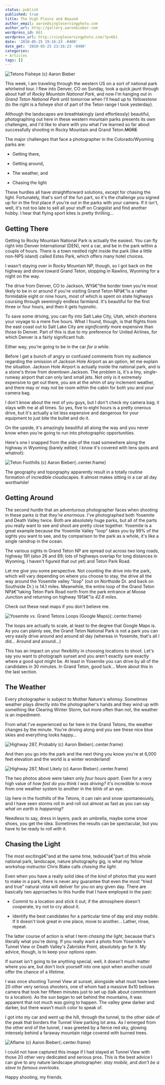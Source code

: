 ```yaml
---
status: publish
published: true
title: The High Plains and Beyond
author_email: aaron@singleservingphoto.com
author_url: http://gallery.aaronbieber.com
wordpress_id: 661
wordpress_url: http://singleservingphoto.com/?p=661
date: '2010-05-25 19:16:23 -0400'
date_gmt: '2010-05-25 23:16:23 -0400'
categories:
- Articles
tags: []
---
```


![Tetons Fisheye (c) Aaron Bieber](/wp-content/uploads/2010/05/teton4-300x199.jpg "Tetons Fisheye")

This week, I am traveling through the western US on a sort of national park
whirlwind tour. I flew into Denver, CO on Sunday, took a quick jaunt through
about half of *Rocky Mountain National Park*, and now I'm hanging out in *Grand
Teton National Park* until tomorrow when I'll head up to *Yellowstone* (to the
right is a fisheye shot of part of the Teton range I took yesterday).

Although the landscapes are breathtakingly (and effortlessly) beautiful,
photographing out here in these western mountain parks presents its own
challenges, and I'd like to share with you what I've learned so far about
successfully shooting in Rocky Mountain and Grand Teton.~~MORE~~

The major challenges that face a photographer in the Colorado/Wyoming parks are:

* Getting there,

* Getting around,

* The weather, and

* Chasing the light

These hurdles all have straightforward solutions, except for chasing the
light. Fortunately, that's sort of the fun part, so it's the challenge you
signed up for in the first place if you're out in the parks with your camera. If
it isn't, well, it's not too late to sell all your stuff on Craigslist and find
another hobby. I hear that flying sport kites is pretty thrilling...

## Getting There

Getting to Rocky Mountain National Park is actually the easiest. You can fly
right into Denver International (DEN), rent a car, and be in the park within a
couple of hours. There is a town nestled right inside the park (like a little
non-NPS island) called Estes Park, which offers many hotel choices.

I wasn't staying over in Rocky Mountain NP, though, so I got back on the highway
and drove toward Grand Teton, stopping in Rawlins, Wyoming for a night on the
way.

The drive from Denver, CO to Jackson, WYâ€”the border town you're most likely to
be in or around if you're visiting Grand Teton NPâ€”is a rather formidable eight
or nine hours, most of which is spent on state highways coursing through
seemingly endless farmland. It's beautiful for the first three or four hours,
and then it gets hypnotic.

To save some driving, you can fly into Salt Lake City, Utah, which shortens your
voyage to a mere five hours. What I found, though, is that flights from the east
coast out to Salt Lake City are _significantly_ more expensive than those to
Denver. Part of this is due to my preference for United Airlines, for which
Denver is a fairly significant hub.

Either way, you're going to be in the car _for a while_.

Before I get a bunch of angry or confused comments from my audience regarding
the omission of Jackson Hole Airport as an option, let me explain the
situation. Jackson Hole Airport is actually inside the national park, and is a
stone's throw from downtown Jackson. The problem is, it's a tiny, single-runway
airport that can only land small jets.  Not only is it extremely expensive to
get out there, you are at the whim of any inclement weather, and there may or
may not be room within the cabin for both you and your camera bag.

I don't know about the rest of you guys, but I don't check my camera bag; it
stays with me at all times. So yes, five to eight hours is a pretty onerous
drive, but it's actually a lot less expensive and dangerous for your equipment
to just bite the bullet and do it.

On the upside, it's amazingly beautiful all along the way and you never know
when you're going to run into photographic opportunities.

Here's one I snapped from the side of the road somewhere along the highway in
Wyoming (barely edited; I know it's covered with lens spots and whatnot):

![Teton Foothills (c) Aaron Bieber](/wp-content/uploads/2010/05/teton3.jpg "Teton Foothills"){:.center.frame}

The geography and topography apparently result in a totally routine formation of
incredible cloudscapes. It almost makes sitting in a car all day worthwhile!

## Getting Around

The second hurdle that an adventurous photographer faces when shooting in these
parks is that _they're enormous_. I've photographed both Yosemite and Death
Valley twice. Both are absolutely huge parks, but all of the parts you really
want to see and shoot are pretty close together.  Yosemite is a great example
because the Yosemite Valley "loop" takes you by 99% of the sights you want to
see, and by comparison to the park as a whole, it's like a single raindrop in
the ocean.

The various sights in Grand Teton NP are spread out across two long roads,
highway 191 (also 26 and 89; lots of highways overlap for long distances in
Wyoming, I haven't figured that out yet) and Teton Park Road.

Let me give you some perspective. Not counting the drive _into_ the park, which
will vary depending on where you choose to stay, the drive all the way around
the Yosemite valley "loop" (out on Northside Dr. and back on Southside Dr.) is
14.1 miles. Meanwhile, the entire loop of the Grand Teton NPâ€”taking Teton Park
Road north from the park entrance at Moose Junction and returning on highway
191â€”is _42.6 miles_.

Check out these neat maps if you don't believe me.

![Yosemite vs. Grand Tetons Loops (Google Maps)](/wp-content/uploads/2010/05/Yosemite-Tetons-Maps.jpg "Yosemite vs. Grand Tetons Loops"){:.center.frame}

The loops are actually to scale, at least to the degree that Google Maps is. As
you can plainly see, the Grand Teton National Park is not a park you can very
easily drive around and around all day (whereas in Yosemite, that's all I
did... Around and around...)

This has an impact on your flexibility in choosing locations to shoot.  Let's
say you want to photograph sunset and you aren't exactly sure exactly where a
good spot might be. At least in Yosemite you can drive by all of the candidates
in 30 minutes. In Grand Teton, good luck...  More about this in the last
section.

## The Weather

Every photographer is subject to Mother Nature's whimsy. Sometimes weather plays
directly into the photographer's hands and they wind up with something like
Clearing Winter Storm, but more often than not, the weather is an impediment.

From what I've experienced so far here in the Grand Tetons, the weather changes
by the minute. You're driving along and you see these nice blue skies and
everything looks happy...

![Highway 287, Probably (c) Aaron Bieber](/wp-content/uploads/2010/05/teton1.jpg "Highway 287, Probably"){:.center.frame}

And then you go into the park and the next thing you know you're at 6,000 feet
elevation and the world is a winter wonderland!

![Highway 287, Most Likely (c) Aaron Bieber](/wp-content/uploads/2010/05/teton2.jpg "Highway 287, Most Likely"){:.center.frame}

The two photos above were taken only _four hours apart_. Even for a very high
value of _how fast do you think I was driving?_ it's incredible to move from one
weather system to another in the blink of an eye.

Up here in the foothills of the Tetons, it can rain and snow spontaneously, and
I have seen storms roll in and roll out almost as fast as you can say _what on
earth is happening?_

Needless to say, dress in layers, pack an umbrella, maybe some snow shoes, you
get the idea. Sometimes the results can be spectacular, but you have to be ready
to _roll with it_.

## Chasing the Light

The most excitingâ€”and at the same time, tediousâ€”part of this whole national
park, landscape, nature photography gig, is what my fellow workshop instructor
Chris Blake calls _chasing the light_.

Even when you have a really solid idea of the kind of photos that you want to
make in a park, there is never any guarantee that even the most "tried and true"
natural vista will deliver for you on any given day.  There are basically two
approaches to this hurdle that I have employed in the past:

* Commit to a location and stick it out; if the atmosphere doesn't cooperate,
  try not to cry about it.  
  
* Identify the best candidates for a particular time of day and _stay
  mobile_. If it doesn't look great in one place, move to another...  Lather,
  rinse, repeat.

The latter course of action is what I term _chasing the light_, because that's
literally what you're doing. If you really want a photo from Yosemite's Tunnel
View or Death Valley's Zabriskie Point, absolutely go for it. My advice, though,
is to keep your options open.

If sunset isn't going to be anything special, well, it doesn't much matter where
you are, but don't lock yourself into one spot when another could offer the
chance of a lifetime.

I was once shooting Tunnel View at sunset, alongside what must have been 20
other very serious shooters, one of whom had a massive 8x10 bellows camera that
took her fifteen minutes just to set up (talk about commitment to a
location). As the sun began to set behind the mountains, it was apparent that
not much was going to happen. The valley grew darker and darker, but there
wasn't much color to speak of.

I got into my car and went up the hill, through the tunnel, to the other side of
the peak that borders the Tunnel View parking lot area. As I emerged from the
other end of the tunnel, I was greeted by a fierce red sky, glowing intensely
behind a faraway mountain ridge covered with burned trees.

![Aflame (c) Aaron Bieber](/wp-content/uploads/2010/05/900-590x393.jpg "Aflame"){:.center.frame}

I could not have captured this image if I had stayed at Tunnel View with those
20 other very dedicated and serious pros. This is the best advice I can give to
any nature landscape photographer: _stay mobile_, and _don't be a slave to
famous overlooks_.

Happy shooting, my friends.
